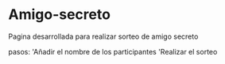 # Amigo-secreto
Pagina desarrollada para realizar sorteo de amigo secreto

pasos:
'Añadir el nombre de los participantes
'Realizar el sorteo
